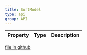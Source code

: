 ```yaml
---
title: SortModel
type: api
group: API
---
```



Property|Type|Description
---|---|---

[file in github](https://github.com/qgrid/ng2/core/sort.model.d.ts)
